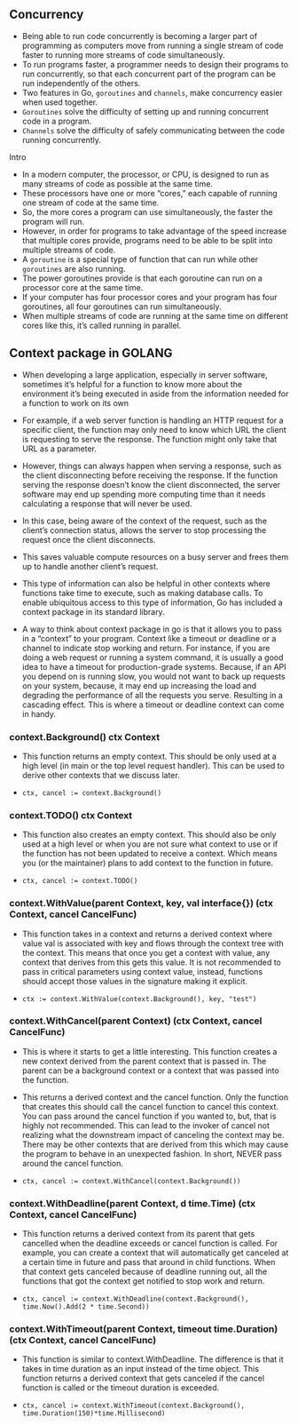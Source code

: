 ## Concurrency 

- Being able to run code concurrently is becoming a larger part of programming as computers move from running a single stream of code faster to running more streams of code simultaneously. 
- To run programs faster, a programmer needs to design their programs to run concurrently, so that each concurrent part of the program can be run independently of the others.
- Two features in Go, `goroutines` and `channels`, make concurrency easier when used together. 
- `Goroutines` solve the difficulty of setting up and running concurrent code in a program.
- `Channels` solve the difficulty of safely communicating between the code running concurrently.

Intro 
  - In a modern computer, the processor, or CPU, is designed to run as many streams of code as possible at the same time.
  - These processors have one or more “cores,” each capable of running one stream of code at the same time.
  - So, the more cores a program can use simultaneously, the faster the program will run. 
  - However, in order for programs to take advantage of the speed increase that multiple cores provide, programs need to be able to be split into multiple streams of code.
  - A `goroutine` is a special type of function that can run while other `goroutines` are also running.
  - The power goroutines provide is that each goroutine can run on a processor core at the same time.
  - If your computer has four processor cores and your program has four goroutines, all four goroutines can run simultaneously. 
  - When multiple streams of code are running at the same time on different cores like this, it’s called running in parallel.



## Context package in GOLANG

- When developing a large application, especially in server software, sometimes it’s helpful for a function to know more about the environment it’s being executed in aside from the information needed for a function to work on its own
- For example, if a web server function is handling an HTTP request for a specific client, the function may only need to know which URL the client is requesting to serve the response. The function might only take that URL as a parameter. 
- However, things can always happen when serving a response, such as the client disconnecting before receiving the response. If the function serving the response doesn’t know the client disconnected, the server software may end up spending more computing time than it needs calculating a response that will never be used.
- In this case, being aware of the context of the request, such as the client’s connection status, allows the server to stop processing the request once the client disconnects.
- This saves valuable compute resources on a busy server and frees them up to handle another client’s request.
- This type of information can also be helpful in other contexts where functions take time to execute, such as making database calls. To enable ubiquitous access to this type of information, Go has included a context package in its standard library.

- A way to think about context package in go is that it allows you to pass in a “context” to your program. Context like a timeout or deadline or a channel to indicate stop working and return. For instance, if you are doing a web request or running a system command, it is usually a good idea to have a timeout for production-grade systems. Because, if an API you depend on is running slow, you would not want to back up requests on your system, because, it may end up increasing the load and degrading the performance of all the requests you serve. Resulting in a cascading effect. This is where a timeout or deadline context can come in handy.




### context.Background() ctx Context
- This function returns an empty context. This should be only used at a high level (in main or the top level request handler). This can be used to derive other contexts that we discuss later.

- `ctx, cancel := context.Background()`

### context.TODO() ctx Context
- This function also creates an empty context. This should also be only used at a high level or when you are not sure what context to use or if the function has not been updated to receive a context. Which means you (or the maintainer) plans to add context to the function in future.

- `ctx, cancel := context.TODO()`


### context.WithValue(parent Context, key, val interface{}) (ctx Context, cancel CancelFunc)
- This function takes in a context and returns a derived context where value val is associated with key and flows through the context tree with the context. This means that once you get a context with value, any context that derives from this gets this value. It is not recommended to pass in critical parameters using context value, instead, functions should accept those values in the signature making it explicit.

- `ctx := context.WithValue(context.Background(), key, "test")`


### context.WithCancel(parent Context) (ctx Context, cancel CancelFunc)

- This is where it starts to get a little interesting. This function creates a new context derived from the parent context that is passed in. The parent can be a background context or a context that was passed into the function.

- This returns a derived context and the cancel function. Only the function that creates this should call the cancel function to cancel this context. You can pass around the cancel function if you wanted to, but, that is highly not recommended. This can lead to the invoker of cancel not realizing what the downstream impact of canceling the context may be. There may be other contexts that are derived from this which may cause the program to behave in an unexpected fashion. In short, NEVER pass around the cancel function.

- `ctx, cancel := context.WithCancel(context.Background())`



### context.WithDeadline(parent Context, d time.Time) (ctx Context, cancel CancelFunc)
- This function returns a derived context from its parent that gets cancelled when the deadline exceeds or cancel function is called. For example, you can create a context that will automatically get canceled at a certain time in future and pass that around in child functions. When that context gets canceled because of deadline running out, all the functions that got the context get notified to stop work and return.

- `ctx, cancel := context.WithDeadline(context.Background(), time.Now().Add(2 * time.Second))`




### context.WithTimeout(parent Context, timeout time.Duration) (ctx Context, cancel CancelFunc)
- This function is similar to context.WithDeadline. The difference is that it takes in time duration as an input instead of the time object. This function returns a derived context that gets canceled if the cancel function is called or the timeout duration is exceeded.

- `ctx, cancel := context.WithTimeout(context.Background(), time.Duration(150)*time.Millisecond)`

